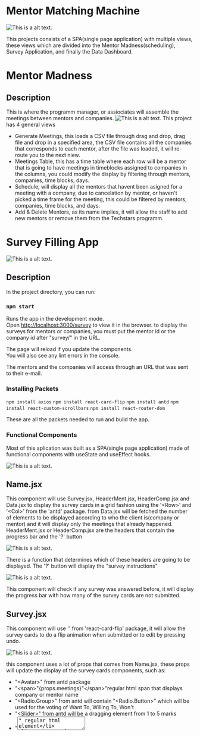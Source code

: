 # Mentor Matching Machine
![This is a alt text.](./src/img/Survey.jpg "This is a sample image.")

This projects consists of a SPA(single page application) with multiple views, these views which are divided into the Mentor Madness(scheduling), Survey Application, and finally the Data Dashboard.

# Mentor Madness
## Description

This is where the programm manager, or assiociates will assemble the meetings between mentors and companies.
![This is a alt text.](./src/img/Survey.jpg "This is a sample image.")
This project has 4 general views
* Generate Meetings, this loads a CSV file through drag and drop, drag file and drop in a specified area, the CSV file contains all the companies that corresponds to each mentor, after the file was loaded, it will re-route you to the next niew.
* Meetings Table, this has a time table where each row will be a mentor that is going to have meetings in timeblocks assigned to companies in the columns, you could modify the display by filtering through mentors, companies, time blocks, days.
* Schedule, will display all the mentors that havent been asigned for a meeting with a company, due to cancelation by mentor, or haven't picked a time frame for the meeting, this could be filtered by mentors, companies, time blocks, and days.
* Add & Delete Mentors, as its name implies, it will allow the staff to add new mentors or remove them from the Techstars programm.

# Survey Filling App

![This is a alt text.](./src/img/Survey.jpg "This is a sample image.")

## Description

In the project directory, you can run:

### `npm start`

Runs the app in the development mode.\
Open [http://localhost:3000/survey](http://localhost:3000/survey) to view it in the browser.
to display the surveys for mentors or companies, you must put the mentor id or the
company id after "survey/" in the URL.

The page will reload if you update the components.\
You will also see any lint errors in the console.

The mentors and the companies will access through an URL that was sent to their e-mail.

### Installing Packets
`npm install axios`
`npm install react-card-flip`
`npm install antd`
`npm install react-custom-scrollbars`
`npm install react-router-dom`

These are all the packets needed to run and build the app.

### Functional Components

Most of this aplication was built as a SPA(single page application) made of functional components
with useState and useEffect hooks.

![This is a alt text.](./src/img/Parenthood.JPG "This is a sample image.")

## Name.jsx

This component will use Survey.jsx, HeaderMent.jsx, HeaderComp.jsx and Data.jsx to display the survey cards in a grid fashion using the '\<Row>\' and '\<Col>\' from the 'antd' package.
from Data.jsx will be fetched the number of elements to be displayed according to who the client is(company or mentor) and it will display only the meetings
that already happened.
HeaderMent.jsx or HeaderComp.jsx are the headers that contain the progress bar and the '?' button

![This is a alt text.](./src/img/ProgressBar.JPG "This is a sample image.")

There is a function that determines which of these headers are going to be displayed.
The '?' button will display the "survey instructions"

![This is a alt text.](./src/img/Survey_Tutorial.JPG "This is a sample image.")

This component will check if any survey was answered before, it will display the progress bar with how many of the survey cards are not submitted.

## Survey.jsx

This component will use '<ReactCardFlip>' from 'react-card-flip' package, it will allow the survey cards to do a flip animation when submitted or to edit by pressing undo.

![This is a alt text.](./src/img/SurveySubmitted.jpg "This is a sample image.")

this component uses a lot of props that comes from Name.jsx, these props will update the display of the survey cards components, such as:
* "\<Avatar>\" from antd package
* "\<span>\"{props.meetings}"\</span>\"regular html span that displays company or mentor name
* "<Radio.Group>" from antd will contain "<Radio.Button>" which will be used for the voting of Want To, Willing To, Won't
* "\<Slider>\" from antd will be a dragging element from 1 to 5 marks
* "<textarea>" regular html element
* "\<Button>\" from antd will take care of the data submit and the undo
When you hit submit button, the card will flip showing the back of the survey card.

## Data.jsx
This uses axios package to get data from the endpoints.

## TutorialComp.jsx
This uses Modal from 'antd' and is displayed if the client represents a company

## TutorialMent.jsx
This uses Modal from 'antd' and is displayed if the client represents a mentor

